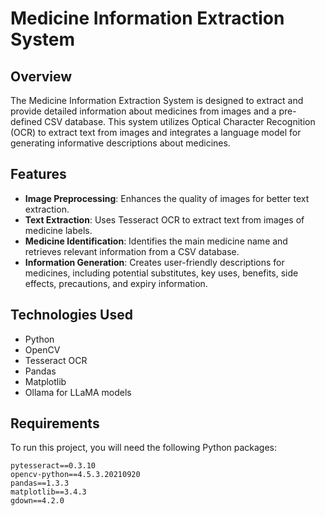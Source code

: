 # Medicine Information Extraction System

## Overview

The Medicine Information Extraction System is designed to extract and provide detailed information about medicines from images and a pre-defined CSV database. This system utilizes Optical Character Recognition (OCR) to extract text from images and integrates a language model for generating informative descriptions about medicines.

## Features

- **Image Preprocessing**: Enhances the quality of images for better text extraction.
- **Text Extraction**: Uses Tesseract OCR to extract text from images of medicine labels.
- **Medicine Identification**: Identifies the main medicine name and retrieves relevant information from a CSV database.
- **Information Generation**: Creates user-friendly descriptions for medicines, including potential substitutes, key uses, benefits, side effects, precautions, and expiry information.

## Technologies Used

- Python
- OpenCV
- Tesseract OCR
- Pandas
- Matplotlib
- Ollama for LLaMA models

## Requirements

To run this project, you will need the following Python packages:

```plaintext
pytesseract==0.3.10
opencv-python==4.5.3.20210920
pandas==1.3.3
matplotlib==3.4.3
gdown==4.2.0
